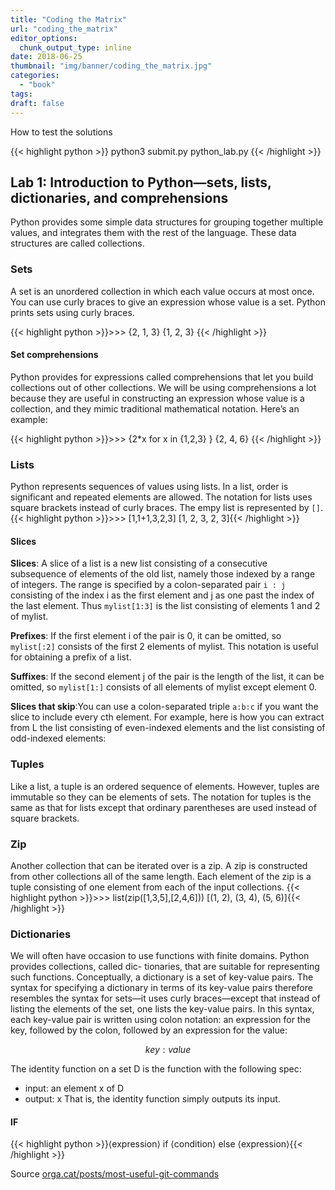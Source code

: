 ```yaml
---
title: "Coding the Matrix"
url: "coding_the_matrix"
editor_options: 
  chunk_output_type: inline
date: 2018-06-25
thumbnail: "img/banner/coding_the_matrix.jpg"
categories:
  - "book"
tags: 
draft: false
---
```

How to test the solutions

{{< highlight python >}}
python3 submit.py python_lab.py
{{< /highlight >}}

## Lab 1: Introduction to Python—sets, lists, dictionaries, and comprehensions

Python provides some simple data structures for grouping together multiple values, and integrates them with the rest of the language. These data structures are called collections. 

### Sets

A set is an unordered collection in which each value occurs at most once. You can use curly braces to give an expression whose value is a set. Python prints sets using curly braces.

{{< highlight python >}}>>> {2, 1, 3}
{1, 2, 3}
{{< /highlight >}}

#### Set comprehensions

Python provides for expressions called comprehensions that let you build collections out of other collections. We will be using comprehensions a lot because they are useful in constructing an expression whose value is a collection, and they mimic traditional mathematical notation. Here’s an example:

{{< highlight python >}}>>> {2*x for x in {1,2,3} }
{2, 4, 6}
{{< /highlight >}}

### Lists

Python represents sequences of values using lists. In a list, order is significant and repeated elements are allowed. The notation for lists uses square brackets instead of curly braces. The empy list is represented by `[]`.
{{< highlight python >}}>>> [1,1+1,3,2,3]
[1, 2, 3, 2, 3]{{< /highlight >}}

#### Slices

**Slices**: A slice of a list is a new list consisting of a consecutive subsequence of elements of the old list, namely those indexed by a range of integers. The range is specified by a colon-separated pair `i : j` consisting of the index i as the first element and j as one past the index of the last element. Thus `mylist[1:3]` is the list consisting of elements 1 and 2 of mylist.

**Prefixes**: If the first element i of the pair is 0, it can be omitted, so `mylist[:2]` consists of the first 2 elements of mylist. This notation is useful for obtaining a prefix of a list.

**Suffixes**: If the second element j of the pair is the length of the list, it can be omitted, so `mylist[1:]` consists of all elements of mylist except element 0.

**Slices that skip**:You can use a colon-separated triple `a:b:c` if you want the slice to include every cth element. For example, here is how you can extract from L the list consisting of even-indexed elements and the list consisting of odd-indexed elements:

### Tuples

Like a list, a tuple is an ordered sequence of elements. However, tuples are immutable so they can be elements of sets. The notation for tuples is the same as that for lists except that ordinary parentheses are used instead of square brackets.

### Zip

Another collection that can be iterated over is a zip. A zip is constructed from other collections all of the same length. Each element of the zip is a tuple consisting of one element from each of the input collections.
{{< highlight python >}}>>> list(zip([1,3,5],[2,4,6]))
[(1, 2), (3, 4), (5, 6)]{{< /highlight >}}

### Dictionaries

We will often have occasion to use functions with finite domains. Python provides collections, called dic- tionaries, that are suitable for representing such functions. Conceptually, a dictionary is a set of key-value pairs. The syntax for specifying a dictionary in terms of its key-value pairs therefore resembles the syntax for sets—it uses curly braces—except that instead of listing the elements of the set, one lists the key-value pairs. In this syntax, each key-value pair is written using colon notation: an expression for the key, followed by the colon, followed by an expression for the value:

$$key : value$$

The identity function on a set D is the function with the following spec: 
- input: an element x of D
- output: x
That is, the identity function simply outputs its input.

#### IF

{{< highlight python >}}⟨expression⟩ if ⟨condition⟩ else ⟨expression⟩{{< /highlight >}}

Source <a href="https://orga.cat/posts/most-useful-git-commands" target="_blank">orga.cat/posts/most-useful-git-commands</a>
